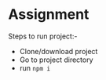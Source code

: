 # Assignment

Steps to run project:-
* Clone/download project
* Go to project directory
* run 
```npm i``` 
